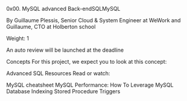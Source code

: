 0x00. MySQL advanced
Back-endSQLMySQL

By Guillaume Plessis, Senior Cloud & System Engineer at WeWork and Guillaume, CTO at Holberton school

Weight: 1

An auto review will be launched at the deadline

Concepts
For this project, we expect you to look at this concept:

Advanced SQL
Resources
Read or watch:

MySQL cheatsheet
MySQL Performance: How To Leverage MySQL Database Indexing
Stored Procedure
Triggers
